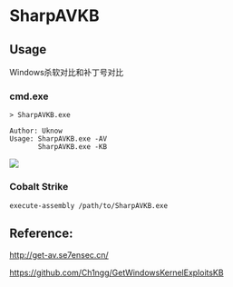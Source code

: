 # SharpAVKB

## Usage
Windows杀软对比和补丁号对比

### cmd.exe

```
> SharpAVKB.exe

Author: Uknow
Usage: SharpAVKB.exe -AV
       SharpAVKB.exe -KB
```

![](https://github.com/uknowsec/SharpAVKB/blob/master/%E5%BE%AE%E4%BF%A1%E5%9B%BE%E7%89%87_20191014205222.png)


### Cobalt Strike

```
execute-assembly /path/to/SharpAVKB.exe
```



## Reference: 
http://get-av.se7ensec.cn/

https://github.com/Ch1ngg/GetWindowsKernelExploitsKB
